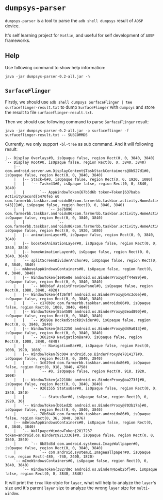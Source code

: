 # `dumpsys-parser`

`dumpsys-parser` is a tool to parse the `adb shell dumpsys` result of `AOSP` device.

It's self learning project for `Kotlin`, and useful for self development of `AOSP` frameworks.

## Help

Use following command to show help information:

```shell
java -jar dumpsys-parser-0.2-all.jar -h
```

## `SurfaceFlinger`

Firstly, we should use `adb shell dumpsys SurfaceFlinger | tee surfaceflinger-result.txt` to
dump `SurfaceFlinger` with `dumpsys` and store the result to file `surfaceflinger-result.txt`.

Then we should use following command to parse `SurfaceFlinger` result:
```shell
java -jar dumpsys-parser-0.2-all.jar -p surfaceflinger -f surfaceflinger-result.txt -- SUBCOMMDS
```

Currently, we only support `-bl-tree` as sub command. And it will following result:

```
|-- Display Overlays#0, isOpaque false, region Rect(0, 0, 3840, 3840)
`-- Display Root#0, isOpaque false, region Rect(0, 0, 3840, 3840)
	|-- com.android.server.wm.DisplayContent$TaskStackContainers@8b527d1#0, isOpaque false, region Rect(0, 0, 3840, 3840)
	|   |-- Stack=0#0, isOpaque false, region Rect(0, 0, 1920, 1080)
	|   |   `-- Task=43#0, isOpaque false, region Rect(0, 0, 3840, 3840)
	|   |       `-- AppWindowToken{67b5d6b token=Token{637baba ActivityRecord{5470fe5 u0 com.farmerbb.taskbar.androidx86/com.farmerbb.taskbar.activity.HomeActivity t43}}}#0, isOpaque false, region Rect(0, 0, 3840, 3840)
	|   |           `-- 2e7b096 com.farmerbb.taskbar.androidx86/com.farmerbb.taskbar.activity.HomeActivity#0, isOpaque false, region Rect(0, 0, 3840, 3840)
	|   |               `-- com.farmerbb.taskbar.androidx86/com.farmerbb.taskbar.activity.HomeActivity#0, isOpaque false, region Rect(0, 0, 1920, 1080)
	|   |-- animationLayer#0, isOpaque false, region Rect(0, 0, 3840, 3840)
	|   |-- boostedAnimationLayer#0, isOpaque false, region Rect(0, 0, 3840, 3840)
	|   |-- homeAnimationLayer#0, isOpaque false, region Rect(0, 0, 3840, 3840)
	|   `-- splitScreenDividerAnchor#0, isOpaque false, region Rect(0, 0, 3840, 3840)
	|-- mAboveAppWindowsContainers#0, isOpaque false, region Rect(0, 0, 3840, 3840)
	|   |-- WindowToken{1e95e8e android.os.BinderProxy@ff44e89}#0, isOpaque false, region Rect(0, 0, 3840, 3840)
	|   |   `-- b00b6af AssistPreviewPanel#0, isOpaque false, region Rect(0, 1080, 3840, 4920)
	|   |-- WindowToken{4f36f0f android.os.BinderProxy@b4c3c6e}#0, isOpaque false, region Rect(0, 0, 3840, 3840)
	|   |   `-- c170b9c com.farmerbb.taskbar.androidx86#0, isOpaque false, region Rect(0, 1008, 3840, 4848)
	|   |-- WindowToken{85a4589 android.os.BinderProxy@3ead890}#0, isOpaque false, region Rect(0, 0, 3840, 3840)
	|   |   `-- 95898e DockedStackDivider#0, isOpaque false, region Rect(0, 0, 3840, 3840)
	|   |-- WindowToken{8d12250 android.os.BinderProxy@d49a013}#0, isOpaque false, region Rect(0, 0, 3840, 3840)
	|   |   `-- 3602c49 NavigationBar#0, isOpaque false, region Rect(0, 1008, 3840, 4848)
	|   |       `-- NavigationBar#0, isOpaque false, region Rect(0, 1008, 1920, 1080)
	|   |-- WindowToken{9c004 android.os.BinderProxy@e781417}#0, isOpaque false, region Rect(0, 0, 3840, 3840)
	|   |   `-- 3c029ed com.farmerbb.taskbar.androidx86#0, isOpaque false, region Rect(0, 918, 3840, 4758)
	|   |       `-- #0, isOpaque false, region Rect(0, 918, 1920, 1008)
	|   |-- WindowToken{a22180c android.os.BinderProxy@aa273f}#0, isOpaque false, region Rect(0, 0, 3840, 3840)
	|   |   `-- 9201555 StatusBar#0, isOpaque false, region Rect(0, 0, 3840, 3840)
	|   |       `-- StatusBar#0, isOpaque false, region Rect(0, 0, 1920, 36)
	|   `-- WindowToken{b01ed2b android.os.BinderProxy@703b17a}#0, isOpaque false, region Rect(0, 0, 3840, 3840)
	|       `-- 78b6b46 com.farmerbb.taskbar.androidx86#0, isOpaque false, region Rect(0, 36, 3840, 3876)
	|-- mBelowAppWindowsContainers#0, isOpaque false, region Rect(0, 0, 3840, 3840)
	|   `-- WallpaperWindowToken{2817237 token=android.os.Binder@9213336}#0, isOpaque false, region Rect(0, 0, 3840, 3840)
	|       `-- 8b85d8d com.android.systemui.ImageWallpaper#0, isOpaque false, region Rect(0, 0, 3840, 3840)
	|           `-- com.android.systemui.ImageWallpaper#0, isOpaque true, region Rect(-480, -740, 2400, 1820)
	`-- mImeWindowsContainers#0, isOpaque false, region Rect(0, 0, 3840, 3840)
		`-- WindowToken{3827d8c android.os.Binder@a5eb2bf}#0, isOpaque false, region Rect(0, 0, 3840, 3840)
```

It will print the `tree` like-style for `layer`, what will help to analyze the `layer`'s size
and it's parent `layer` size to analyze the wrong `layer` size for `multi-window`.
